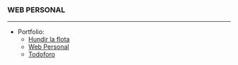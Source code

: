 ### WEB PERSONAL
 ---
 - Portfolio:
   - [Hundir la flota](https://www.github.com/Javiertis/HundirLaFlota)
   - [Web Personal](https://www.github.com/Javiertis/web)
   - [Todoforo](https://www.github.com/Javiertis/TODOFORO)
   
 
